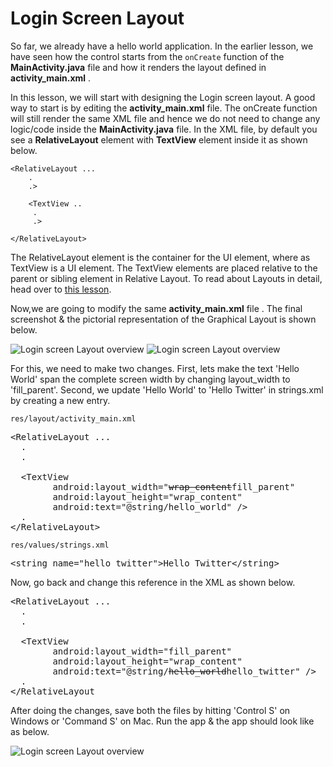 # Login Screen Layout

So far, we already have a hello world application. In the earlier lesson, we have seen how the control starts from the `onCreate` function of the **MainActivity.java** file and how it renders the layout defined in **activity_main.xml** . 

In this lesson, we will start with designing the Login screen layout. A good way to start is by editing the **activity_main.xml** file. The onCreate function will still render the same XML file and hence we do not need to change any logic/code inside the **MainActivity.java** file. In the XML file, by default you see a **RelativeLayout** element with **TextView** element inside it as shown below.
 
    <RelativeLayout ...
	    .
		.>

		<TextView ..
		 .
		 .>

    </RelativeLayout>


The RelativeLayout element is the container for the UI element, where as TextView is a UI element. The TextView elements are placed relative to the parent or sibling element in Relative Layout. To read about Layouts in detail, head over to [this lesson]().

Now,we are going to modify the same **activity_main.xml** file . The final screenshot & the pictorial representation of the Graphical Layout is shown below.

![Login screen Layout overview](assets/twitter-client/Twitter-front-font.png "Login screen Layout overview")
![Login screen Layout overview](assets/twitter-client/login-screen-pictorial.png "Login screen Layout overview")

For this, we need to make two changes. First, lets make the text 'Hello World' span the complete screen width by changing layout_width to 'fill_parent'. Second, we update 'Hello World' to 'Hello Twitter' in strings.xml by creating a new entry.

`res/layout/activity_main.xml`

<pre>
&lt;RelativeLayout ...
  .
  .

  &lt;TextView
        android:layout_width="<strike>wrap_content</strike>fill_parent"
        android:layout_height="wrap_content"
        android:text="@string/hello_world" /&gt;
  .
&lt;/RelativeLayout&gt;
</pre>

`res/values/strings.xml`

<pre>
<span class="highlight">&lt;string name="hello_twitter"&gt;Hello Twitter&lt;/string&gt;
</pre>

Now, go back and change this reference in the XML as shown below.

<pre>
&lt;RelativeLayout ...
  .
  .

  &lt;TextView
        android:layout_width="fill_parent"
        android:layout_height="wrap_content"
        android:text="@string/<strike>hello_world</strike>hello_twitter" /&gt;
  .
&lt;/RelativeLayout
</pre>

After doing the changes, save both the files by hitting 'Control S' on Windows or 'Command S' on Mac. Run the app & the app should look like as below.

![Login screen Layout overview](assets/twitter-client/hello-twitter.png)
